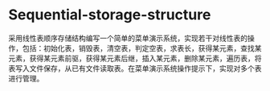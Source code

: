# Sequential-storage-structure
采用线性表顺序存储结构编写一个简单的菜单演示系统，实现若干对线性表的操作，包括：初始化表，销毁表，清空表，判定空表，求表长，获得某元素，查找某元素，获得某元素前驱，获得某元素后继，插入某元素，删除某元素，遍历表，将表写入文件保存，从已有文件读取表。在菜单演示系统操作提示下，实现对多个表进行管理。
